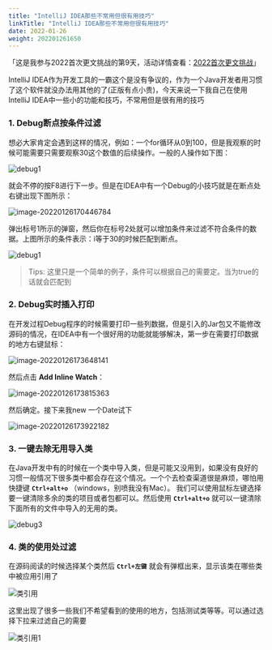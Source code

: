 ```yaml
---
title: "IntelliJ IDEA那些不常用但很有用技巧"
linkTitle: "IntelliJ IDEA那些不常用但很有用技巧"
date: 2022-01-26
weight: 202201261650
---
```


「这是我参与2022首次更文挑战的第9天，活动详情查看：[2022首次更文挑战](https://juejin.cn/post/7052884569032392740)」

IntelliJ IDEA作为开发工具的一霸这个是没有争议的，作为一个Java开发者用习惯了这个软件就没办法用其他的了(正版有点小贵)，今天来说一下我自己在使用IntelliJ IDEA中一些小的功能和技巧，不常用但是很有用的技巧

### 1. Debug断点按条件过滤

想必大家肯定会遇到这样的情况，例如：一个for循环从0到100，但是我观察的时候可能需要只需要观察30这个数值的后续操作。一般的人操作如下图：

![debug1](C:\Users\mxsm\Desktop\pic\debug1.gif)

就会不停的按F8进行下一步。但是在IDEA中有一个Debug的小技巧就是在断点处右键出现下图所示：

![image-20220126170446784](C:\Users\mxsm\AppData\Roaming\Typora\typora-user-images\image-20220126170446784.png)

弹出标号1所示的弹窗，然后你在标号2处就可以增加条件来过滤不符合条件的数据。上图所示的条件表示：i等于30的时候匹配到断点。

![debug1](C:\Users\mxsm\Desktop\pic\debug2.gif)

> Tips: 这里只是一个简单的例子，条件可以根据自己的需要定。当为true的话就会匹配到

### 2. Debug实时插入打印

在开发过程Debug程序的时候需要打印一些列数据，但是引入的Jar包又不能修改源码的情况，在IDEA中有一个很好用的功能就能够解决，第一步在需要打印数据的地方右键鼠标：

![image-20220126173648141](C:\Users\mxsm\AppData\Roaming\Typora\typora-user-images\image-20220126173648141.png)

然后点击 **Add Inline Watch**：

![image-20220126173815363](C:\Users\mxsm\AppData\Roaming\Typora\typora-user-images\image-20220126173815363.png)

然后确定。接下来我new 一个Date试下

![image-20220126173922182](C:\Users\mxsm\AppData\Roaming\Typora\typora-user-images\image-20220126173922182.png)

### 3. 一键去除无用导入类

在Java开发中有的时候在一个类中导入类，但是可能又没用到，如果没有良好的习惯一般情况下很多类中都会存在这个情况。一个个去检查渠道很是麻烦，哪怕用快捷键 **`Ctrl+alt+o`** （windows，别喷我没有Mac）。 我们可以使用鼠标左键选择要一键清除多余的类的项目或者包都可以。然后使用 **`Ctrl+alt+o`** 就可以一键清除下面所有的文件中导入的无用的类。

![debug3](C:\Users\mxsm\Desktop\pic\debug3.gif)

### 4. 类的使用处过滤

在源码阅读的时候选择某个类然后 **`Ctrl+左键`** 就会有弹框出来，显示该类在哪些类中被应用引用了

![类引用](C:\Users\mxsm\Desktop\pic\类引用.gif)

这里出现了很多一些我们不希望看到的使用的地方，包括测试类等等。可以通过选择下拉来过滤自己的需要

![类引用1](C:\Users\mxsm\Desktop\pic\类引用1.gif)
